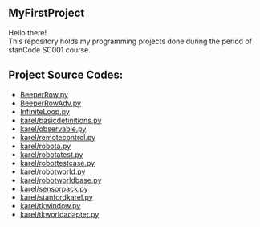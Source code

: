 ## MyFirstProject
Hello there!\
This repository holds my programming projects done during the period of stanCode SC001 course.

## Project Source Codes:
* [BeeperRow.py](https://github.com/maxyang1/MyFirstProject/blob/main/SC001_week_1%20(1)/BeeperRow.py)
* [BeeperRowAdv.py](https://github.com/maxyang1/MyFirstProject/blob/main/SC001_week_1%20(1)/BeeperRowAdv.py)
* [InfiniteLoop.py](https://github.com/maxyang1/MyFirstProject/blob/main/SC001_week_1%20(1)/InfiniteLoop.py)
* [karel/basicdefinitions.py](https://github.com/maxyang1/MyFirstProject/blob/main/SC001_week_1%20(1)/karel/basicdefinitions.py)
* [karel/observable.py](https://github.com/maxyang1/MyFirstProject/blob/main/SC001_week_1%20(1)/karel/observable.py)
* [karel/remotecontrol.py](https://github.com/maxyang1/MyFirstProject/blob/main/SC001_week_1%20(1)/karel/remotecontrol.py)
* [karel/robota.py](https://github.com/maxyang1/MyFirstProject/blob/main/SC001_week_1%20(1)/karel/robota.py)
* [karel/robotatest.py](https://github.com/maxyang1/MyFirstProject/blob/main/SC001_week_1%20(1)/karel/robotatest.py)
* [karel/robottestcase.py](https://github.com/maxyang1/MyFirstProject/blob/main/SC001_week_1%20(1)/karel/robottestcase.py)
* [karel/robotworld.py](https://github.com/maxyang1/MyFirstProject/blob/main/SC001_week_1%20(1)/karel/robotworld.py)
* [karel/robotworldbase.py](https://github.com/maxyang1/MyFirstProject/blob/main/SC001_week_1%20(1)/karel/robotworldbase.py)
* [karel/sensorpack.py](https://github.com/maxyang1/MyFirstProject/blob/main/SC001_week_1%20(1)/karel/sensorpack.py)
* [karel/stanfordkarel.py](https://github.com/maxyang1/MyFirstProject/blob/main/SC001_week_1%20(1)/karel/stanfordkarel.py)
* [karel/tkwindow.py](https://github.com/maxyang1/MyFirstProject/blob/main/SC001_week_1%20(1)/karel/tkwindow.py)
* [karel/tkworldadapter.py](https://github.com/maxyang1/MyFirstProject/blob/main/SC001_week_1%20(1)/karel/tkworldadapter.py) 
